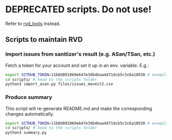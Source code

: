 # DEPRECATED scripts. Do not use! 

Refer to [rvd_tools](../rvd_tools) instead.

## Scripts to maintain RVD
### Import issues from sanitizer's result (e.g. ASan/TSan, etc.)

Fetch a token for your account and set it up in an env. variable. E.g.:
```bash
export GITHUB_TOKEN=11b0d091869e647e3db4baa4d71dcb5c3c6a18938 # exemplary token, don't expect it to work, generate your own
cd scripts/ # head to the scripts folder
python3 import_asan.py files/issues_moveit2.csv
```

### Produce summary
This script will re-generate README.md and make the corresponding changes automatically.
```bash
export GITHUB_TOKEN=11b0d091869e647e3db4baa4d71dcb5c3c6a18938 # exemplary token, don't expect it to work, generate your own
cd scripts/ # head to the scripts folder
python3 summary.py
```
